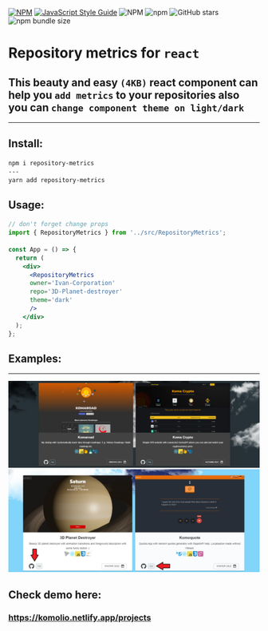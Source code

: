 [![NPM](https://img.shields.io/npm/v/repository-metrics.svg)](https://www.npmjs.com/package/repository-metrics)
[![JavaScript Style Guide](https://img.shields.io/badge/code_style-standard-brightgreen.svg)](https://standardjs.com)
![NPM](https://img.shields.io/npm/l/repository-metrics)
![npm](https://img.shields.io/npm/dm/repository-metrics)
![GitHub stars](https://img.shields.io/github/stars/Ivan-Corporation/github-repository-metrics?style=social)
![npm bundle size](https://img.shields.io/bundlephobia/minzip/repository-metrics)


# Repository metrics for ```react```

## This beauty and easy ``(4KB)`` react component can help you ``add metrics`` to your repositories also you can ```change component theme on light/dark```
----
## Install:
```bash
npm i repository-metrics
---
yarn add repository-metrics
```

## Usage:
```jsx
// don't forget change props
import { RepositoryMetrics } from '../src/RepositoryMetrics';

const App = () => {
  return (
    <div>
      <RepositoryMetrics 
      owner='Ivan-Corporation' 
      repo='3D-Planet-destroyer' 
      theme='dark' 
      />
    </div>
  );
};
```



## Examples:
---

<img src='./2.png'>
<img src='./1.png'>

## Check demo here:
### https://komolio.netlify.app/projects
